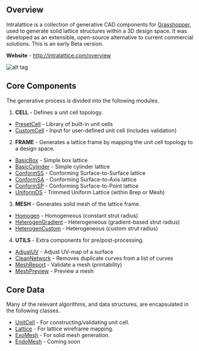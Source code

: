 ## Overview

Intralattice is a collection of generative CAD components for [Grasshopper](http://www.grasshopper3d.com/), used to generate solid lattice structures within a 3D design space. It was developed as an extensible, open-source alternative to current commercial solutions. This is an early Beta version.

**Website** - http://intralattice.com/overview

![alt tag](./docs/preview.png)

## Core Components

The generative process is divided into the following modules.

1. **CELL** - Defines a unit cell topology.
  * [PresetCell](./src/IntraLattice/CORE/Components/Cell/PresetCellComponent.cs) - Library of built-in unit cells
  * [CustomCell](./src/IntraLattice/CORE/Components/Cell/CustomCellComponent.cs) - Input for user-defined unit cell (includes validation)

2. **FRAME** - Generates a lattice frame by mapping the unit cell topology to a design space.
  * [BasicBox](./src/IntraLattice/CORE/Components/Frame/BasicBoxComponent.cs) - Simple box lattice
  * [BasicCylinder](./src/IntraLattice/CORE/Components/Frame/BasicCylinderComponent.cs) - Simple cylinder lattice
  * [ConformSS](./src/IntraLattice/CORE/Components/Frame/ConformSSComponent.cs) - Conforming Surface-to-Surface lattice
  * [ConformSA](./src/IntraLattice/CORE/Components/Frame/ConformSAComponent.cs) - Conforming Surface-to-Axis lattice
  * [ConformSP](./src/IntraLattice/CORE/Components/Frame/ConformSPComponent.cs) - Conforming Surface-to-Point lattice
  * [UniformDS](./src/IntraLattice/CORE/Components/Frame/UniformDSComponent.cs) - Trimmed Uniform Lattice (within Brep or Mesh)

3. **MESH** - Generates solid mesh of the lattice frame.
  * [Homogen](./src/IntraLattice/CORE/Components/Mesh/HomogenComponent.cs) - Homogeneous (constant strut radius)
  * [HeterogenGradient](./src/IntraLattice/CORE/Components/Mesh/HeterogenGradientComponent.cs) - Heterogeneous (gradient-based strut radius)
  * [HeterogenCustom](./src/IntraLattice/CORE/Components/Mesh/HeterogenCustomComponent.cs) - Heterogeneous (custom strut radius)

4. **UTILS** - Extra components for pre/post-processing.
  * [AdjustUV](./src/IntraLattice/CORE/Components/Utility/AdjustUVComponent.cs) - Adjust UV-map of a surface
  * [CleanNetwork](./src/IntraLattice/CORE/Components/Utility/CleanNetworkComponent.cs) - Removes duplicate curves from a list of curves
  * [MeshReport](./src/IntraLattice/CORE/Components/Utility/MeshReportComponent.cs) - Validate a mesh (printability)
  * [MeshPreview](./src/IntraLattice/CORE/Components/Utility/MeshReportComponent.cs) - Preview a mesh

## Core Data
Many of the relevant algorithms, and data structures, are encapsulated in the following classes.

  * [UnitCell](./src/IntraLattice/CORE/Data/UnitCell.cs) - For constructing/validating unit cell.
  * [Lattice](./src/IntraLattice/CORE/Data/Lattice.cs) - For lattice wireframe mapping.
  * [ExoMesh](./src/IntraLattice/CORE/Data/ExoMesh.cs) - For solid mesh generation.
  * [EndoMesh](./src/IntraLattice/CORE/Data/EndoMesh.cs) - Coming soon

